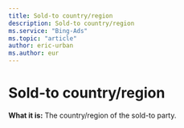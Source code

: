 ```yaml
---
title: Sold-to country/region
description: Sold-to country/region
ms.service: "Bing-Ads"
ms.topic: "article"
author: eric-urban
ms.author: eur
---
```


# Sold-to country/region

**What it is:**     The country/region of the sold-to party.


